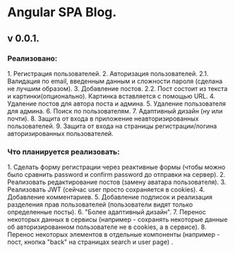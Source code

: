 <h1>Angular SPA Blog.</h1>

<h2>v 0.0.1.</h2>

<h3>Реализовано:</h3>
1. Регистрация пользователей.
2. Авторизация пользователей.
    2.1. Валидация по email, введенным данным и сложности пароля (сделана не лучшим образом).
3. Добавление постов.
    2.2. Пост состоит из текста и картинки(опционально). Картинка вставляется с помощью URL.
4. Удаление постов для автора поста и админа.
5. Удаление пользователя для админа.
6. Поиск по пользователям.
7. Адаптивный дизайн (ну или почти).
8. Защита от входа в приложение неавторизированных пользователей.
9. Защита от входа на страницы регистрации/логина авторизированных пользователей.

<h3>Что планируется реализовать:</h3>
1. Сделать форму регистрации через реактивные формы (чтобы можно было сравнить password и confirm password до отправки на сервер).
2. Реализовать редактирование постов (замену аватара пользователя).
3. Реализовать JWT (сейчас user просто сохраняется в cookies).
4. Добавление комментариев.
5. Добавление подписок и реализация разделения прав пользователей (пользователи видят только определенные посты).
6. "Более адаптивный дизайн".
7. Перенос некоторых данных в сервисы (например - сохранять некоторые данные об авторизированном пользователе не в cookies, а в сервисе).
8. Перенос некоторых элементов в отдельные компоненты (например - пост, кнопка "back" на страницах search и user page) . 
